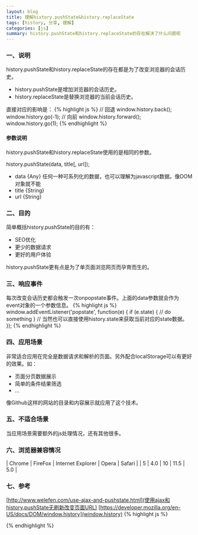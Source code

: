 ```yaml
---
layout: blog
title: 理解history.pushState&history.replaceState
tags: [history, 分享, 理解]
categories: [js]
summary: history.pushState和history.replaceState的存在解决了什么问题呢
---
```

### 一、说明
history.pushState和history.replaceState的存在都是为了改变浏览器的会话历史。

* history.pushState是增加浏览器的会话历史。
* history.replaceState是替换浏览器的当前会话历史。

直接对应的影响是：
{% highlight js %}
// 回退
window.history.back();
window.history.go(-1);
// 向前
window.history.forward();
window.history.go(1);
{% endhighlight %}
#### 参数说明
history.pushState和history.replaceState使用的是相同的参数。

history.pushState(data, title[, url]);

* data {Any} 任何一种可系列化的数据，也可以理解为javascript数据。像DOM对象就不能
* title {String} 
* url {String} 

### 二、目的
简单概括history.pushState的目的有：

* SEO优化
* 更少的数据请求
* 更好的用户体验

history.pushState更有点是为了单页面浏览网页而孕育而生的。

### 三、响应事件
每次改变会话历史都会触发一次onpopstate事件。上面的data参数就会作为event对象的一个参数信息。
{% highlight js %}
window.addEventListener('popstate', function(e) {
    if (e.state) {
        // do something
    }
    // 当然也可以直接使用history.state来获取当前对应的state数据。
});
{% endhighlight %}

### 四、应用场景
非常适合应用在完全是数据请求和解析的页面。另外配合localStorage可以有更好的效果。如：

* 页面分页数据展示
* 简单的条件结果筛选
* ...

像Github这样的网站的目录和内容展示就应用了这个技术。

### 五、不适合场景
当应用场景需要额外的js处理情况，还有其他很多。

### 六、浏览器兼容情况
| Chrome | FireFox | Internet Explorer | Opera | Safari |
| 5 | 4.0 | 10 | 11.5 | 5.0 |
### 七、参考
[http://www.welefen.com/use-ajax-and-pushstate.html](使用ajax和history.pushState无刷新改变页面URL)
[https://developer.mozilla.org/en-US/docs/DOM/window.history](window.history)
{% highlight js %}

{% endhighlight %}
